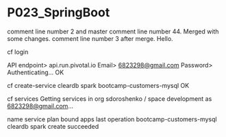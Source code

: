 # P023_SpringBoot
comment line number 2 and master
comment line number 44. Merged with some changes.
comment line number 3 after merge. Hello.

cf login

API endpoint> api.run.pivotal.io
Email> 6823298@gmail.com
Password>
Authenticating...
OK

cf create-service cleardb spark bootcamp-customers-mysql
OK

cf services
Getting services in org sdoroshenko / space development as 6823298@gmail.com...

name                       service   plan    bound apps   last operation
bootcamp-customers-mysql   cleardb   spark                create succeeded